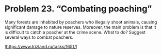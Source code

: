 # Problem 23. “Combating poaching”

Many forests are inhabited by poachers who illegally shoot animals, causing significant damage to nature reserves. Moreover, the main problem is that it is difficult to catch a poacher at the crime scene. What to do? Suggest several ways to combat poachers.

(https://www.trizland.ru/tasks/1651/)